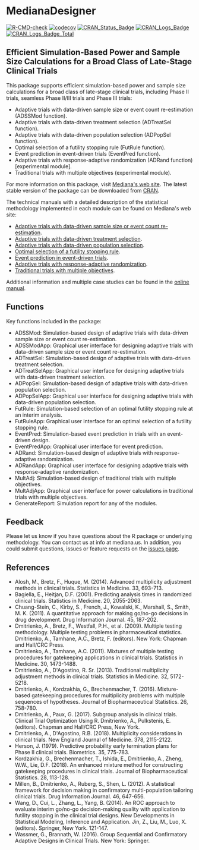 # MedianaDesigner 

<!-- badges: start -->
[![R-CMD-check](https://github.com/medianasoft/MedianaDesignerPrivate/workflows/R-CMD-check/badge.svg)](https://github.com/medianasoft/MedianaDesignerPrivate/actions)
[![codecov](https://codecov.io/gh/medianasoft/MedianaDesignerPrivate/branch/master/graph/badge.svg?token=NwvPou45uf)](https://codecov.io/gh/medianasoft/MedianaDesignerPrivate)
[![CRAN\_Status\_Badge](http://www.r-pkg.org/badges/version/MedianaDesigner)](https://cran.r-project.org/package=MedianaDesigner)
[![CRAN\_Logs\_Badge](http://cranlogs.r-pkg.org/badges/MedianaDesigner)](https://cran.r-project.org/package=MedianaDesigner)
[![CRAN\_Logs\_Badge\_Total](http://cranlogs.r-pkg.org/badges/grand-total/MedianaDesigner)](https://cran.r-project.org/package=MedianaDesigner)
<!-- badges: end -->

## Efficient Simulation-Based Power and Sample Size Calculations for a Broad Class of Late-Stage Clinical Trials

This package supports efficient simulation-based power and sample size calculations for a broad class of late-stage clinical trials, including Phase II trials, seamless Phase II/III trials and Phase III trials:

* Adaptive trials with data-driven sample size or event count re-estimation (ADSSMod function).
* Adaptive trials with data-driven treatment selection (ADTreatSel function).
* Adaptive trials with data-driven population selection (ADPopSel function).
* Optimal selection of a futility stopping rule (FutRule function).
* Event prediction in event-driven trials (EventPred function).
* Adaptive trials with response-adaptive randomization (ADRand function) [experimental module].
* Traditional trials with multiple objectives (experimental module).

For more information on this package, visit [Mediana's web site](http://www.mediana.us/free-software). The latest stable version of the package can be downloaded from [CRAN](https://cran.r-project.org/web/packages/MedianaDesigner/index.html). 

The technical manuals with a detailed description of the statistical methodology implemented in each module can be found on Mediana's web site: 

* [Adaptive trials with data-driven sample size or event count re-estimation](http://www.mediana.us/MedianaDesigner/ADSSMod.pdf).
* [Adaptive trials with data-driven treatment selection](http://www.mediana.us/MedianaDesigner/ADTreatSel.pdf).
* [Adaptive trials with data-driven population selection](http://www.mediana.us/MedianaDesigner/ADPopSel.pdf).
* [Optimal selection of a futility stopping rule](http://www.mediana.us/MedianaDesigner/FutRule.pdf).
* [Event prediction in event-driven trials](http://www.mediana.us/MedianaDesigner/EventPred.pdf).
* [Adaptive trials with response-adaptive randomization](http://www.mediana.us/MedianaDesigner/ADRand.pdf).
* [Traditional trials with multiple objectives](http://www.mediana.us/MedianaDesigner/MultAdj.pdf).

Additional information and multiple case studies can be found in the [online manual](https://medianasoft.github.io/MedianaDesigner).

## Functions

Key functions included in the package:

* ADSSMod: Simulation-based design of adaptive trials with data-driven sample size or event count re-estimation.
* ADSSModApp: Graphical user interface for designing adaptive trials with data-driven sample size or event count re-estimation.
* ADTreatSel: Simulation-based design of adaptive trials with data-driven treatment selection.
* ADTreatSelApp: Graphical user interface for designing adaptive trials with data-driven treatment selection.
* ADPopSel: Simulation-based design of adaptive trials with data-driven population selection.
* ADPopSelApp: Graphical user interface for designing adaptive trials with data-driven population selection.
* FutRule: Simulation-based selection of an optimal futility stopping rule at an interim analysis.
* FutRuleApp: Graphical user interface for an optimal selection of a futility stopping rule.
* EventPred: Simulation-based event prediction in trials with an event-driven design.
* EventPredApp: Graphical user interface for event prediction.
* ADRand: Simulation-based design of adaptive trials with response-adaptive randomization.
* ADRandApp: Graphical user interface for designing adaptive trials with response-adaptive randomization.
* MultAdj: Simulation-based design of traditional trials with multiple objectives.
* MultAdjApp: Graphical user interface for power calculations in traditional trials with multiple objectives.
* GenerateReport: Simulation report for any of the modules.

## Feedback

Please let us know if you have questions about the R package or underlying methodology. You can contact us at info at mediana.us.  In addition, you could submit questions, issues or feature requests on the [issues page](https://github.com/medianasoft/MedianaDesigner/issues).

## References

* Alosh, M., Bretz, F., Huque, M. (2014). Advanced multiplicity adjustment methods in clinical trials. Statistics in Medicine. 33, 693-713.
* Bagiella, E., Heitjan, D.F. (2001). Predicting analysis times in randomized clinical trials. Statistics in Medicine. 20, 2055-2063.
* Chuang-Stein, C., Kirby, S., French, J., Kowalski, K., Marshall, S., Smith, M. K. (2011). A quantitative approach for making go/no-go decisions in drug development. Drug Information Journal. 45, 187-202.
* Dmitrienko, A., Bretz, F., Westfall, P.H., et al. (2009). Multiple testing methodology.  Multiple testing problems in pharmaceutical statistics. Dmitrienko, A., Tamhane, A.C., Bretz, F. (editors). New York: Chapman and Hall/CRC Press.
* Dmitrienko, A., Tamhane, A.C. (2011). Mixtures of multiple testing procedures for gatekeeping applications in clinical trials. Statistics in Medicine. 30, 1473-1488.
* Dmitrienko, A., D'Agostino, R. Sr. (2013). Traditional multiplicity adjustment methods in clinical trials. Statistics in Medicine. 32, 5172-5218.
* Dmitrienko, A., Kordzakhia, G., Brechenmacher, T. (2016). Mixture-based gatekeeping procedures for multiplicity problems with multiple sequences of hypotheses. Journal of Biopharmaceutical Statistics. 26, 758-780.
* Dmitrienko, A., Paux, G. (2017). Subgroup analysis in clinical trials. Clinical Trial Optimization Using R. Dmitrienko, A., Pulkstenis, E. (editors). Chapman and Hall/CRC Press, New York.
* Dmitrienko, A., D'Agostino, R.B. (2018). Multiplicity considerations in clinical trials. New England Journal of Medicine. 378, 2115-2122.
* Herson, J. (1979). Predictive probability early termination plans for Phase II clinical trials. Biometrics. 35, 775-783.
* Kordzakhia, G., Brechenmacher, T., Ishida, E., Dmitrienko, A., Zheng, W.W., Lie, D.F. (2018). An enhanced mixture method for constructing gatekeeping procedures in clinical trials. Journal of Biopharmaceutical Statistics. 28, 113-128.
* Millen, B., Dmitrienko, A., Ruberg, S., Shen, L. (2012). A statistical framework for decision making in confirmatory multi-population tailoring clinical trials. Drug Information Journal. 46, 647-656.
* Wang, D., Cui, L., Zhang, L., Yang, B. (2014). An ROC approach to evaluate interim go/no-go decision-making quality with application to futility stopping in the clinical trial designs. New Developments in Statistical Modeling, Inference and Application. Jin, Z., Liu, M., Luo, X. (editors). Springer, New York. 121-147.
* Wassmer, G., Brannath, W. (2016). Group Sequential and Confirmatory Adaptive Designs in Clinical Trials. New York: Springer.
